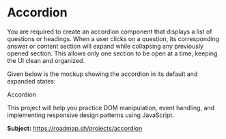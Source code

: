 # Accordion

You are required to create an accordion component that displays a list of questions or headings. When a user clicks on a question, its corresponding answer or content section will expand while collapsing any previously opened section. This allows only one section to be open at a time, keeping the UI clean and organized.

Given below is the mockup showing the accordion in its default and expanded states:

Accordion

This project will help you practice DOM manipulation, event handling, and implementing responsive design patterns using JavaScript.

**Subject:** https://roadmap.sh/projects/accordion
